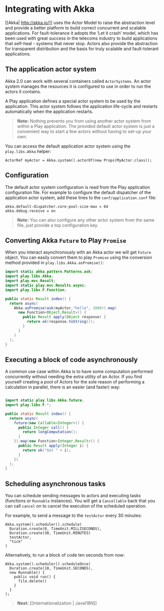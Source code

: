 # Integrating with Akka

[[Akka| http://akka.io/]] uses the Actor Model to raise the abstraction level and provide a better platform to build correct concurrent and scalable applications. For fault-tolerance it adopts the ‘Let it crash’ model, which has been used with great success in the telecoms industry to build applications that self-heal - systems that never stop. Actors also provide the abstraction for transparent distribution and the basis for truly scalable and fault-tolerant applications.

## The application actor system

Akka 2.0 can work with several containers called `ActorSystems`. An actor system manages the resources it is configured to use in order to run the actors it contains. 

A Play application defines a special actor system to be used by the application. This actor system follows the application life-cycle and restarts automatically when the application restarts.

> **Note:** Nothing prevents you from using another actor system from within a Play application. The provided default actor system is just a convenient way to start a few actors without having to set-up your own.

You can access the default application actor system using the `play.libs.Akka` helper:

```
ActorRef myActor = Akka.system().actorOf(new Props(MyActor.class));
```

## Configuration

The default actor system configuration is read from the Play application configuration file. For example to configure the default dispatcher of the application actor system, add these lines to the `conf/application.conf` file:

```
akka.default-dispatcher.core-pool-size-max = 64
akka.debug.receive = on
```

> **Note:** You can also configure any other actor system from the same file, just provide a top configuration key.

## Converting Akka `Future` to Play `Promise`

When you interact asynchronously with an Akka actor we will get `Future` object. You can easily convert them to play `Promise` using the conversion method provided in `play.libs.Akka.asPromise()`:

```java
import static akka.pattern.Patterns.ask;
import play.libs.Akka;
import play.mvc.Result;
import static play.mvc.Results.async;
import play.libs.F.Function;

public static Result index() {
  return async(
    Akka.asPromise(ask(myActor,"hello", 1000)).map(
      new Function<Object,Result>() {
        public Result apply(Object response) {
          return ok(response.toString());
        }
      }
    )
  );
}
```

## Executing a block of code asynchronously

A common use case within Akka is to have some computation performed concurrently without needing the extra utility of an Actor. If you find yourself creating a pool of Actors for the sole reason of performing a calculation in parallel, there is an easier (and faster) way:

```java

import static play.libs.Akka.future;
import play.libs.F.*;

public static Result index() {
  return async(
    future(new Callable<Integer>() {
      public Integer call() {
        return longComputation();
      }   
    }).map(new Function<Integer,Result>() {
      public Result apply(Integer i) {
        return ok("Got " + i);
      }   
    })
  );
}
```

## Scheduling asynchronous tasks

You can schedule sending messages to actors and executing tasks (functions or `Runnable` instances). You will get a `Cancellable` back that you can call `cancel` on to cancel the execution of the scheduled operation.

For example, to send a message to the `testActor` every 30 minutes:

```
Akka.system().scheduler().schedule(
  Duration.create(0, TimeUnit.MILLISECONDS),
  Duration.create(30, TimeUnit.MINUTES)
  testActor, 
  "tick"
)
```

Alternatively, to run a block of code ten seconds from now:

```
Akka.system().scheduler().scheduleOnce(
  Duration.create(10, TimeUnit.SECONDS),
  new Runnable() {
    public void run() {
      file.delete()
    }
  }
); 
```

> **Next:** [[Internationalization | JavaI18N]]